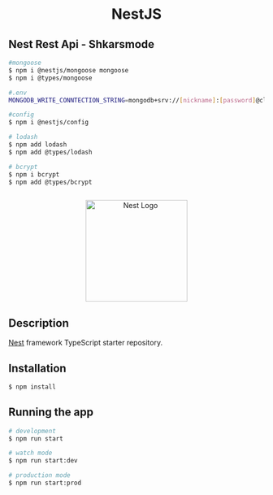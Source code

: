 <h1 align="center" >NestJS</h1>

## Nest Rest Api - Shkarsmode
```bash
#mongoose
$ npm i @nestjs/mongoose mongoose
$ npm i @types/mongoose 

#.env 
MONGODB_WRITE_CONNTECTION_STRING=mongodb+srv://[nickname]:[password]@cluster0.rswa2yv.mongodb.net/?retryWrites=true&w=majority

#config
$ npm i @nestjs/config  

# lodash
$ npm add lodash
$ npm add @types/lodash

# bcrypt
$ npm i bcrypt
$ npm add @types/bcrypt



```

<p align="center">
  <a href="http://nestjs.com/" target="blank"><img src="https://nestjs.com/img/logo-small.svg" width="200" alt="Nest Logo" /></a>
</p>

[circleci-image]: https://img.shields.io/circleci/build/github/nestjs/nest/master?token=abc123def456
[circleci-url]: https://circleci.com/gh/nestjs/nest

  
## Description

[Nest](https://github.com/nestjs/nest) framework TypeScript starter repository.

## Installation

```bash
$ npm install
```

## Running the app

```bash
# development
$ npm run start

# watch mode
$ npm run start:dev

# production mode
$ npm run start:prod
```